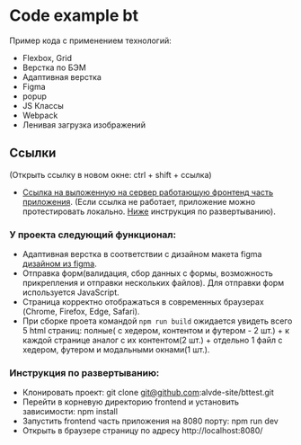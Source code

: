 # Code example bt

Пример кода с применением технологий:

- Flexbox, Grid
- Верстка по БЭМ
- Адаптивная верстка
- Figma
- popup
- JS Классы
- Webpack
- Ленивая загрузка изображений

## Сcылки

(Открыть ссылку в новом окне: ctrl + shift + ссылка)

- [Ссылка на выложенную на сервер работающую фронтенд часть приложения](https://bttest-3no2.onrender.com/). (Если ссылка не работает, приложение можно протестировать локально. [Ниже](#инструкция-по-развертыванию) инструкция по развертыванию).

### У проекта следующий функционал:

- Адаптивная верстка в соответствии с дизайном макета figma [дизайном из figma](https://www.figma.com/design/j9iR9syzdAPXZfE2vU1qiW/bttest?node-id=0-1&p=f&t=E69hyVaQcssx5W0K-0).
- Отправка форм(валидация, сбор данных с формы, возможность прикрепления и отправки нескольких файлов). Для отправки форм используется JavaScript.
- Страница корректно отображаться в современных браузерах (Chrome, Firefox, Edge, Safari).
- При сборке проета командой `npm run build` ожидается увидеть всего 5 html страниц: полные( с хедером, контентом и футером - 2 шт.) + к каждой странице аналог с их контентом(2 шт.) + отдельно 1 файл с хедером, футером и модальными окнами(1 шт.).

### Инструкция по развертыванию:

- Клонировать проект: git clone git@github.com:alvde-site/bttest.git
- Перейти в корневую директорию frontend и установить зависимости: npm install
- Запустить frontend часть приложения на 8080 порту: npm run dev
- Открыть в браузере страницу по адресу http://localhost:8080/
